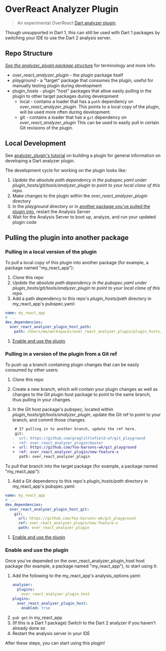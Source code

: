 # OverReact Analyzer Plugin

> An experimental OverReact [Dart analyzer plugin][analyzer_plugin].

Though unsupported in Dart 1, this can still be used with Dart 1 packages by switching your IDE to use the Dart 2 analysis server.

## Repo Structure

_[See the analyzer_plugin package structure][analyzer_plugin_package_structure]_ for terminology and more info.

- _over_react_analyzer_plugin_ - the plugin package itself
- _playground_ - a "target" package that consumes the plugin, useful for manually testing plugin during development 
- plugin_hosts - plugin "host" packages that allow easily pulling in the plugin to other target packages during development
    - local - contains a loader that has a `path` dependency on _over_react_analyzer_plugin_.
        This points to a local copy of the plugin, will be used more often during development. 
    - git - contains a loader that has a `git` dependency on _over_react_analyzer_plugin_
        This can be used to easily pull in certain Git revisions of the plugin.
        
## Local Development

See [analyzer_plugin's tutorial][analyzer_plugin_tutorial] on building a plugin for general information on developing a Dart analyzer plugin.

The development cycle for working on the plugin looks like:
1. *Update the absolute path dependency in the pubspec.yaml under _plugin_hosts/git/tools/analyzer_plugin_ to point to your local clone of this repo*.
1. Make changes to the plugin within the _over_react_analyzer_plugin_ directory
1. In the _playground_ directory or in [another package you've pulled the plugin into](#pulling-in-a-local-version-of-the-plugin), restart the Analysis Server
1. Wait for the Analysis Server to boot up, analyze, and run your updated plugin code   

## Pulling the plugin into another package

### Pulling in a local version of the plugin 
To pull a local copy of this plugin into another package (for example, a package named "my_react_app"):
1. Clone this repo 
1. *Update the absolute path dependency in the pubspec.yaml under _plugin_hosts/git/tools/analyzer_plugin_ to point to your local clone of this repo*.
1. Add a path dependency to this repo's _plugin_hosts/path_ directory in my_react_app's pubspec.yaml:
```yaml
name: my_react_app
# ...
dev_dependencies:
  over_react_analyzer_plugin_host_path:
    path: /Users/me/workspaces/over_react_analyzer_plugin/plugin_hosts/path
```
1. [Enable and use the plugin](#enable-and-use-the-plugin)

### Pulling in a version of the plugin from a Git ref
To push up a branch containing plugin changes that can be easily consumed by other users:
1. Clone this repo 
1. Create a new branch, which will contain your plugin changes as well as changes to the Git plugin host package
   to point to the same branch, thus pulling in your changes.
1. In the Git host package's pubspec, located within _plugin_hosts/git/tools/analyzer_plugin_, 
   update the Git ref to point to your branch, and commit those changes.
   
   ```diff
    # If pulling in to another branch, update the ref here.
    git:
   -  url: https://github.com/greglittlefield-wf/git_playground
   -  ref: over_react_analyzer_plugin/master
   +  url: https://github.com/foo-barsons-wk/git_playground
   +  ref: over_react_analyzer_plugin/new-feature-x
      path: over_react_analyzer_plugin
   ```

To pull that branch into the target package (for example, a package named "my_react_app"):   
1. Add a Git dependency to this repo's _plugin_hosts/path_ directory in my_react_app's pubspec.yaml:
```yaml
name: my_react_app
# ...
dev_dependencies:
  over_react_analyzer_plugin_host_git:
    git:
      url: https://github.com/foo-barsons-wk/git_playground
      ref: over_react_analyzer_plugin/new-feature-x
      path: over_react_analyzer_plugin
```
1. [Enable and use the plugin](#enable-and-use-the-plugin)

### Enable and use the plugin
Once you've depended on the over_react_analyzer_plugin_host host package (for example, a package named "my_react_app"), to start using it:

1. Add the following to the my_react_app's analysis_options.yaml:
    ```yaml
    analyzer:
      plugins:
        over_react_analyzer_plugin_host
    plugins:
      over_react_analyzer_plugin_host:
        enabled: true
    ```
1. `pub get` in my_react_app
1. (If this is a Dart 1 package) Switch to the Dart 2 analyzer if you haven't already done so
1. Restart the analysis server in your IDE

After these steps, you can start using this plugin!


[analyzer_plugin]: https://github.com/dart-lang/sdk/tree/master/pkg/analyzer_plugin
[analyzer_plugin_tutorial]: https://github.com/dart-lang/sdk/blob/master/pkg/analyzer_plugin/doc/tutorial/tutorial.md
[analyzer_plugin_package_structure]: https://github.com/dart-lang/sdk/blob/master/pkg/analyzer_plugin/doc/tutorial/package_structure.md
